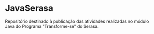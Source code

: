 # JavaSerasa
Repositório destinado à publicação das atividades realizadas no módulo Java do Programa "Transforme-se" do Serasa.

